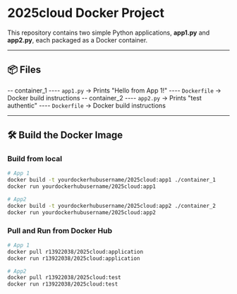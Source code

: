 # 2025cloud Docker Project

This repository contains two simple Python applications, **app1.py** and **app2.py**, each packaged as a Docker container.

---

## 📦 Files
-- container_1
---- `app1.py` → Prints "Hello from App 1!"
---- `Dockerfile` → Docker build instructions 
-- container_2
---- `app2.py` → Prints "test authentic"
---- `Dockerfile` → Docker build instructions 

---

## 🛠 Build the Docker Image

### Build from local

```bash
# App 1
docker build -t yourdockerhubusername/2025cloud:app1 ./container_1
docker run yourdockerhubusername/2025cloud:app1

# App2 
docker build -t yourdockerhubusername/2025cloud:app2 ./container_2
docker run yourdockerhubusername/2025cloud:app2
```

### Pull and Run from Docker Hub
```bash
# App 1
docker pull r13922038/2025cloud:application
docker run r13922038/2025cloud:application

# App2 
docker pull r13922038/2025cloud:test
docker run r13922038/2025cloud:test
```
